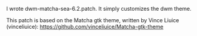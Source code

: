 I wrote dwm-matcha-sea-6.2.patch. It simply customizes the dwm theme.

This patch is based on the Matcha gtk theme, written by Vince Liuice (vinceliuice):
https://github.com/vinceliuice/Matcha-gtk-theme
